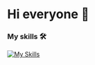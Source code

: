 # Hi everyone 👋 

### My skills 🛠
[![My Skills](https://skillicons.dev/icons?i=react,vite,figma,html,css,js,ts)](https://skillicons.dev)
​
